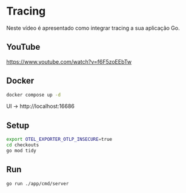 # Tracing

Neste vídeo é apresentado como integrar tracing a sua aplicação Go.

## YouTube

https://www.youtube.com/watch?v=f6F5zoEEbTw

## Docker

```sh
docker compose up -d
```

UI -> http://localhost:16686

## Setup

```sh
export OTEL_EXPORTER_OTLP_INSECURE=true
cd checkouts
go mod tidy
```

## Run

```sh
go run ./app/cmd/server
```
